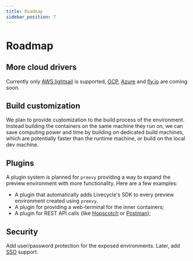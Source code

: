 ```yaml
---
title: Roadmap
sidebar_position: 7
---
```


# Roadmap

## More cloud drivers

Currently only [AWS lightsail](drivers/aws-lightsail.md) is supported, [GCP](https://cloud.google.com/), [Azure](https://azure.microsoft.com/) and [fly.io](https://fly.io/) are coming soon.

## Build customization

We plan to provide customization to the build process of the environment. Instead building the containers on the same machine they run on, we can save computing power and time by building on dedicated build machines, which are potentially faster than the runtime machine, or build on the local dev machine.

## Plugins

A plugin system is planned for `preevy` providing a way to expand the preview environment with more functionality. 
Here are a few examples: 
- A plugin that automatically adds Livecycle's SDK to every preview environment created using `preevy`.
- A plugin for providing a web-terminal for the inner containers; 
- A plugin for REST API calls (like [Hopscotch](https://hoppscotch.io/) or [Postman](https://www.postman.com/)); 

## Security

Add user/password protection for the exposed environments. Later, add [SSO](https://en.wikipedia.org/wiki/Single_sign-on) support.

